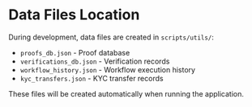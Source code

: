 # Data Files Location

During development, data files are created in `scripts/utils/`:
- `proofs_db.json` - Proof database
- `verifications_db.json` - Verification records
- `workflow_history.json` - Workflow execution history
- `kyc_transfers.json` - KYC transfer records

These files will be created automatically when running the application.